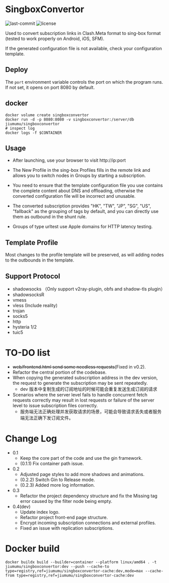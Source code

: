 # SingboxConvertor

![last-commit](https://img.shields.io/github/last-commit/MasakiMu319/SingboxConvertor?style=for-the-badge)
![license](https://img.shields.io/github/license/MasakiMu319/SingboxConvertor?style=for-the-badge)

Used to convert subscription links in Clash.Meta format to sing-box format (tested to work properly on Android, iOS, SFM).

If the generated configuration file is not available, check your configuration template.

## Deploy
The `port` environment variable controls the port on which the program runs. If not set, it opens on port 8080 by default.

## docker
```shell
docker volume create singboxconvertor    
docker run -d -p 8080:8080 -v singboxconvertor:/server/db jiumumu/singboxconvertor
# inspect log
docker logs -f $CONTAINER
```

## Usage
- After launching, use your browser to visit http://ip:port

- The New Profile in the sing-box Profiles fills in the remote link and allows you to switch nodes in Groups by starting a subscription.

- You need to ensure that the template configuration file you use contains the complete content about DNS and offloading, otherwise the converted configuration file will be incorrect and unusable.

- The converted subscription provides "HK", "TW", "JP", "SG", "US", "fallback" as the grouping of tags by default, and you can directly use them as outbound in the shunt rule.

- Groups of type urltest use Apple domains for HTTP latency testing.

## Template Profile
Most changes to the profile template will be preserved, as will adding nodes to the outbounds in the template.

## Support Protocol
- shadowsocks （Only support v2ray-plugin, obfs and shadow-tls plugin）
- shadowsocksR
- vmess
- vless (Include reality)
- trojan
- socks5
- http
- hysteria 1/2
- tuic5

# TO-DO list
- ~~web/frontend.html send some needless requests~~(Fixed in v0.2).
- Refactor the central portion of the codebase.
- When copying the generated subscription address in the dev version, the request to generate the subscription may be sent repeatedly. 
  - dev 版本中复制生成的订阅地址的时候可能会重复发送生成订阅的请求
- Scenarios where the server level fails to handle concurrent fetch requests correctly may result in lost requests or failure of the server level to issue subscription files correctly.
  - 服务端无法正确处理并发获取请求的场景，可能会导致请求丢失或者服务端无法正确下发订阅文件。

# Change Log
- 0.1
  - Keep the core part of the code and use the gin framework.
  - (0.1.1) Fix container path issue.
- 0.2
  - Adjusted page styles to add more shadows and animations.
  - (0.2.2) Switch Gin to Release mode.
  - (0.2.3) Added more log information.
- 0.3
  - Refactor the project dependency structure and fix the Missing tag error caused by the filter node being empty.
- 0.4(dev)
  - Update index logo.
  - Refactor project front-end page structure.
  - Encrypt incoming subscription connections and external profiles.
  - Fixed an issue with replication subscriptions.

# Docker build

```shell
docker buildx build --builder=container --platform linux/amd64 . -t jiumumu/singboxconvertor:dev --push --cache-to type=registry,ref=jiumumu/singboxconvertor-cache:dev,mode=max --cache-from type=registry,ref=jiumumu/singboxconvertor-cache:dev
 ```